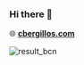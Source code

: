 ### Hi there 👋

🌐 [**cbergillos.com**](https://cbergillos.com/)

![result_bcn](https://user-images.githubusercontent.com/1731534/188742385-94f97a26-f6f7-426d-87ca-724c8cd0d699.png)


<!--
**CarlosBergillos/CarlosBergillos** is a ✨ _special_ ✨ repository because its `README.md` (this file) appears on your GitHub profile.

Here are some ideas to get you started:

- 🔭 I’m currently working on ...
- 🌱 I’m currently learning ...
- 👯 I’m looking to collaborate on ...
- 🤔 I’m looking for help with ...
- 💬 Ask me about ...
- 📫 How to reach me: ...
- 😄 Pronouns: ...
- ⚡ Fun fact: ...
-->
